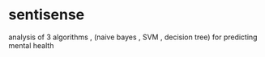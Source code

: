 # sentisense
analysis of 3 algorithms , (naive bayes , SVM , decision tree) for predicting mental health
